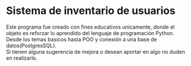 # Sistema de inventario de usuarios
Este programa fue creado con fines educativos unicamente, donde el objeto es reforzar lo aprendido del lenguaje de programación Python.
Desde los temas basicos hasta POO y conexión a una base de datos(PostgresSQL).
<br>Si tienen alguna sugerencia de mejora o desean aportar en algo no duden en realizarlo.<br>
